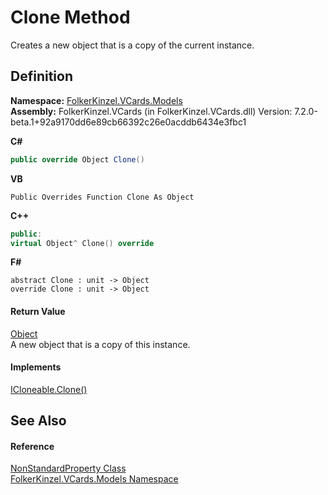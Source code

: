 # Clone Method


Creates a new object that is a copy of the current instance.



## Definition
**Namespace:** <a href="10623553-9342-5b8f-9df4-6e7d1075f3df.md">FolkerKinzel.VCards.Models</a>  
**Assembly:** FolkerKinzel.VCards (in FolkerKinzel.VCards.dll) Version: 7.2.0-beta.1+92a9170dd6e89cb66392c26e0acddb6434e3fbc1

**C#**
``` C#
public override Object Clone()
```
**VB**
``` VB
Public Overrides Function Clone As Object
```
**C++**
``` C++
public:
virtual Object^ Clone() override
```
**F#**
``` F#
abstract Clone : unit -> Object 
override Clone : unit -> Object 
```



#### Return Value
<a href="https://learn.microsoft.com/dotnet/api/system.object" target="_blank" rel="noopener noreferrer">Object</a>  
A new object that is a copy of this instance.

#### Implements
<a href="https://learn.microsoft.com/dotnet/api/system.icloneable.clone" target="_blank" rel="noopener noreferrer">ICloneable.Clone()</a>  


## See Also


#### Reference
<a href="96debf4b-ac3d-b14a-1b24-db26564c0795.md">NonStandardProperty Class</a>  
<a href="10623553-9342-5b8f-9df4-6e7d1075f3df.md">FolkerKinzel.VCards.Models Namespace</a>  
